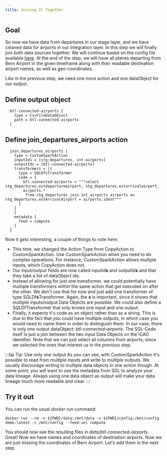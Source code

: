 ```yaml
---
title: Joining It Together
---
```


## Goal
So now we have data from departures in our stage layer, and we have cleaned data for airports in our integration layer.
In this step we will finally join both data sources together.
We will continue based on the config file available [here](application-compute-part1-cols.conf).
At the end of the step, we will have all planes departing from Bern Airport
in the given timeframe along with their readable destination airport names, as well as geo-coordinates.

Like in the previous step, we need one more action and one dataObject for our output.

## Define output object

      btl-connected-airports {
        type = CsvFileDataObject
        path = btl-connected-airports
      }

## Define join_departures_airports action

      join_departures_airports {
        type = CustomSparkAction
        inputIds = [stg-departures, int-airports]
        outputIds = [btl-connected-airports]
        transformers = [{
          type = SQLDfsTransformer
          code = {
            btl-connected-airports = """select stg_departures.estdepartureairport, stg_departures.estarrivalairport,
            airports.*
             from stg_departures join int_airports airports on stg_departures.estArrivalAirport = airports.ident"""
          }
        }
        ]
        metadata {
          feed = compute
        }
      }

Now it gets interesting, a couple of things to note here:
- This time, we changed the Action Type from CopyAction to CustomSparkAction.
Use CustomSparkAction when you need to do complex operations. For instance, CustomSparkAction allows multiple inputs,
which CopyAction does not.
- Our input/output fields are now called inputId**s** and outputId**s** and that they take a list of dataObject ids.
- Instead of allowing for just one transformer, we could potentially have multiple transformers within the same action that
get executed on after the other. 
We don't use that for now and just add one transformer of type SQLDf**s**Transformer.
Again, the **s** is important, since it shows that multiple inputs/output Data Objects are possible.
We could also define a SQLDfTransformer that only knows one input and one output.
- Finally, it expects it's code as an object rather than as a string. This is due to the fact that you could have multiple
outputs, in which case you would need to name them in order to distinguish them.
In our case, there is only one output dataObject: *btl-connected-airports*.
The SQL-Code itself is just a join between the two input Data Objects on the ICAO identifier.
Note that we can just select all columns from airports, since we selected the ones that interest us in the previous step.

:::tip Tip: Use only one output
As you can see, with CustomSparkAction it's possible to read from multiple inputs and write to multiple outputs.
We usually discourage writing to multiple data objects in one action though. 
At some point, you will want to use the metadata from SDL to analyze your data lineage. 
Always using one data object as output will make your data lineage much more readable and clear.
:::

## Try it out
You can run the usual *docker run* command:

    docker run --rm -v ${PWD}/data:/mnt/data -v ${PWD}/config:/mnt/config demo:latest -c /mnt/config --feed-sel compute

You should now see the resulting files in *data/btl-connected-airports*.
Great! Now we have names and coordinates of destination airports.
Now we are just missing the coordinates of Bern Airport. 
Let's add them in the next step.
